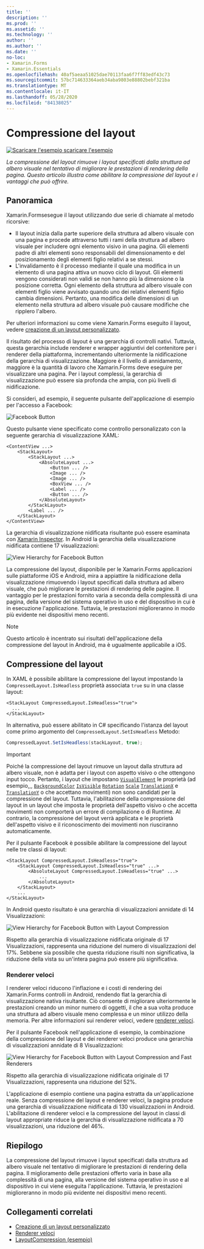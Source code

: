 ```yaml
---
title: ''
description: ''
ms.prod: ''
ms.assetid: ''
ms.technology: ''
author: ''
ms.author: ''
ms.date: ''
no-loc:
- Xamarin.Forms
- Xamarin.Essentials
ms.openlocfilehash: 40af5aeaa51025dae70113faa6f7ff83edf43c73
ms.sourcegitcommit: 57bc714633364aeb34aba9803e88802bebf321ba
ms.translationtype: MT
ms.contentlocale: it-IT
ms.lasthandoff: 05/28/2020
ms.locfileid: "84138025"
---
```

# <a name="layout-compression"></a>Compressione del layout

[![Scaricare ](~/media/shared/download.png) l'esempio scaricare l'esempio](https://docs.microsoft.com/samples/xamarin/xamarin-forms-samples/userinterface-layoutcompression)

_La compressione del layout rimuove i layout specificati dalla struttura ad albero visuale nel tentativo di migliorare le prestazioni di rendering della pagina. Questo articolo illustra come abilitare la compressione del layout e i vantaggi che può offrire._

## <a name="overview"></a>Panoramica

Xamarin.Formsesegue il layout utilizzando due serie di chiamate al metodo ricorsive:

- Il layout inizia dalla parte superiore della struttura ad albero visuale con una pagina e procede attraverso tutti i rami della struttura ad albero visuale per includere ogni elemento visivo in una pagina. Gli elementi padre di altri elementi sono responsabili del dimensionamento e del posizionamento degli elementi figlio relativi a se stessi.
- L'invalidamento è il processo mediante il quale una modifica in un elemento di una pagina attiva un nuovo ciclo di layout. Gli elementi vengono considerati non validi se non hanno più la dimensione o la posizione corretta. Ogni elemento della struttura ad albero visuale con elementi figlio viene avvisato quando uno dei relativi elementi figlio cambia dimensioni. Pertanto, una modifica delle dimensioni di un elemento nella struttura ad albero visuale può causare modifiche che ripplero l'albero.

Per ulteriori informazioni su come viene Xamarin.Forms eseguito il layout, vedere [creazione di un layout personalizzato](~/xamarin-forms/user-interface/layouts/custom.md).

Il risultato del processo di layout è una gerarchia di controlli nativi. Tuttavia, questa gerarchia include renderer e wrapper aggiuntivi del contenitore per i renderer della piattaforma, incrementando ulteriormente la nidificazione della gerarchia di visualizzazione. Maggiore è il livello di annidamento, maggiore è la quantità di lavoro che Xamarin.Forms deve eseguire per visualizzare una pagina. Per i layout complessi, la gerarchia di visualizzazione può essere sia profonda che ampia, con più livelli di nidificazione.

Si consideri, ad esempio, il seguente pulsante dell'applicazione di esempio per l'accesso a Facebook:

![](layout-compression-images/facebook-button.png "Facebook Button")

Questo pulsante viene specificato come controllo personalizzato con la seguente gerarchia di visualizzazione XAML:

```xaml
<ContentView ...>
    <StackLayout>
        <StackLayout ...>
            <AbsoluteLayout ...>
                <Button ... />    
                <Image ... />
                <Image ... />
                <BoxView ... />
                <Label ... />
                <Button ... />
            </AbsoluteLayout>
        </StackLayout>
        <Label ... />
    </StackLayout>    
</ContentView>
```

La gerarchia di visualizzazione nidificata risultante può essere esaminata con [Xamarin Inspector](~/tools/inspector/index.md). In Android la gerarchia della visualizzazione nidificata contiene 17 visualizzazioni:

![](layout-compression-images/no-compression.png "View Hierarchy for Facebook Button")

La compressione del layout, disponibile per le Xamarin.Forms applicazioni sulle piattaforme iOS e Android, mira a appiattire la nidificazione della visualizzazione rimuovendo i layout specificati dalla struttura ad albero visuale, che può migliorare le prestazioni di rendering delle pagine. Il vantaggio per le prestazioni fornito varia a seconda della complessità di una pagina, della versione del sistema operativo in uso e del dispositivo in cui è in esecuzione l'applicazione. Tuttavia, le prestazioni miglioreranno in modo più evidente nei dispositivi meno recenti.

> [!NOTE]
> Questo articolo è incentrato sui risultati dell'applicazione della compressione del layout in Android, ma è ugualmente applicabile a iOS.

## <a name="layout-compression"></a>Compressione del layout

In XAML è possibile abilitare la compressione del layout impostando la `CompressedLayout.IsHeadless` proprietà associata `true` su in una classe layout:

```xaml
<StackLayout CompressedLayout.IsHeadless="true">
  ...
</StackLayout>   
```

In alternativa, può essere abilitato in C# specificando l'istanza del layout come primo argomento del `CompressedLayout.SetIsHeadless` Metodo:

```csharp
CompressedLayout.SetIsHeadless(stackLayout, true);
```

> [!IMPORTANT]
> Poiché la compressione del layout rimuove un layout dalla struttura ad albero visuale, non è adatta per i layout con aspetto visivo o che ottengono input tocco. Pertanto, i layout che impostano [`VisualElement`](xref:Xamarin.Forms.VisualElement) le proprietà (ad esempio,,, [`BackgroundColor`](xref:Xamarin.Forms.VisualElement.BackgroundColor) [`IsVisible`](xref:Xamarin.Forms.VisualElement.IsVisible) [`Rotation`](xref:Xamarin.Forms.VisualElement.Rotation) [`Scale`](xref:Xamarin.Forms.VisualElement.Scale) [`TranslationX`](xref:Xamarin.Forms.VisualElement.TranslationX) e [`TranslationY`](xref:Xamarin.Forms.VisualElement.TranslationY) o che accettano movimenti) non sono candidati per la compressione del layout. Tuttavia, l'abilitazione della compressione del layout in un layout che imposta le proprietà dell'aspetto visivo o che accetta movimenti non comporterà un errore di compilazione o di Runtime. Al contrario, la compressione del layout verrà applicata e le proprietà dell'aspetto visivo e il riconoscimento dei movimenti non riusciranno automaticamente.

Per il pulsante Facebook è possibile abilitare la compressione del layout nelle tre classi di layout:

```xaml
<StackLayout CompressedLayout.IsHeadless="true">
    <StackLayout CompressedLayout.IsHeadless="true" ...>
        <AbsoluteLayout CompressedLayout.IsHeadless="true" ...>
            ...
        </AbsoluteLayout>
    </StackLayout>
    ...
</StackLayout>  
```

In Android questo risultato è una gerarchia di visualizzazioni annidate di 14 Visualizzazioni:

![](layout-compression-images/layout-compression.png "View Hierarchy for Facebook Button with Layout Compression")

Rispetto alla gerarchia di visualizzazione nidificata originale di 17 Visualizzazioni, rappresenta una riduzione del numero di visualizzazioni del 17%. Sebbene sia possibile che questa riduzione risulti non significativa, la riduzione della vista su un'intera pagina può essere più significativa.

### <a name="fast-renderers"></a>Renderer veloci

I renderer veloci riducono l'inflazione e i costi di rendering dei Xamarin.Forms controlli in Android, rendendo flat la gerarchia di visualizzazione nativa risultante. Ciò consente di migliorare ulteriormente le prestazioni creando un minor numero di oggetti, il che a sua volta produce una struttura ad albero visuale meno complessa e un minor utilizzo della memoria. Per altre informazioni sui renderer veloci, vedere [renderer veloci](~/xamarin-forms/internals/fast-renderers.md).

Per il pulsante Facebook nell'applicazione di esempio, la combinazione della compressione del layout e dei renderer veloci produce una gerarchia di visualizzazioni annidate di 8 Visualizzazioni:

![](layout-compression-images/layout-compression-with-fast-renderers.png "View Hierarchy for Facebook Button with Layout Compression and Fast Renderers")

Rispetto alla gerarchia di visualizzazione nidificata originale di 17 Visualizzazioni, rappresenta una riduzione del 52%.

L'applicazione di esempio contiene una pagina estratta da un'applicazione reale. Senza compressione del layout e renderer veloci, la pagina produce una gerarchia di visualizzazione nidificata di 130 visualizzazioni in Android. L'abilitazione di renderer veloci e la compressione del layout in classi di layout appropriate riduce la gerarchia di visualizzazione nidificata a 70 visualizzazioni, una riduzione del 46%.

## <a name="summary"></a>Riepilogo

La compressione del layout rimuove i layout specificati dalla struttura ad albero visuale nel tentativo di migliorare le prestazioni di rendering della pagina. Il miglioramento delle prestazioni offerto varia in base alla complessità di una pagina, alla versione del sistema operativo in uso e al dispositivo in cui viene eseguita l'applicazione. Tuttavia, le prestazioni miglioreranno in modo più evidente nei dispositivi meno recenti.

## <a name="related-links"></a>Collegamenti correlati

- [Creazione di un layout personalizzato](~/xamarin-forms/user-interface/layouts/custom.md)
- [Renderer veloci](~/xamarin-forms/internals/fast-renderers.md)
- [LayoutCompression (esempio)](https://docs.microsoft.com/samples/xamarin/xamarin-forms-samples/userinterface-layoutcompression)
